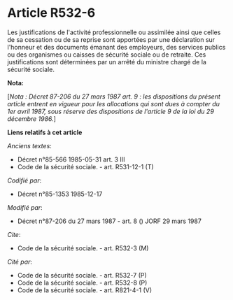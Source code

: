 # Article R532-6

Les justifications de l'activité professionnelle ou assimilée ainsi que celles de sa cessation ou de sa reprise sont
apportées par une déclaration sur l'honneur et des documents émanant des employeurs, des services publics ou des organismes
ou caisses de sécurité sociale ou de retraite. Ces justifications sont déterminées par un arrêté du ministre chargé de la
sécurité sociale.

**Nota:**

[*Nota : Décret 87-206 du 27 mars 1987 art. 9 : les dispositions du présent article entrent en vigueur pour les allocations
qui sont dues à compter du 1er avril 1987, sous réserve des dispositions de l'article 9 de la loi du 29 décembre 1986.*]

**Liens relatifs à cet article**

_Anciens textes_:

  - Décret n°85-566 1985-05-31 art. 3 III
  - Code de la sécurité sociale. - art. R531-12-1 (T)

_Codifié par_:

  - Décret n°85-1353 1985-12-17

_Modifié par_:

  - Décret n°87-206 du 27 mars 1987 - art. 8 () JORF 29 mars 1987

_Cite_:

  - Code de la sécurité sociale. - art. R532-3 (M)

_Cité par_:

  - Code de la sécurité sociale. - art. R532-7 (P)
  - Code de la sécurité sociale. - art. R532-8 (P)
  - Code de la sécurité sociale. - art. R821-4-1 (V)
